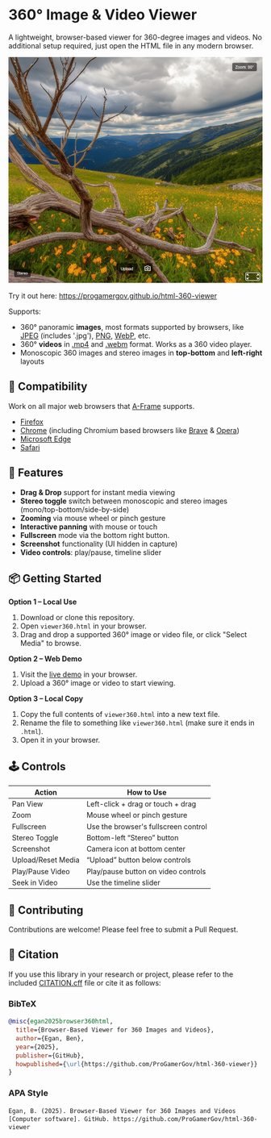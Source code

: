 # 360° Image & Video Viewer

A lightweight, browser-based viewer for 360-degree images and videos. No additional setup required, just open the HTML file in any modern browser.


<div align="left">
 <img src="examples/example_image.png" width="710px">
</div>

Try it out here: https://progamergov.github.io/html-360-viewer

Supports:

* 360° panoramic **images**, most formats supported by browsers, like [JPEG](https://en.wikipedia.org/wiki/JPEG) (includes '.jpg'), [PNG](https://en.wikipedia.org/wiki/PNG), [WebP](https://en.wikipedia.org/wiki/WebP), etc.
* 360° **videos** in [.mp4](https://en.wikipedia.org/wiki/MP4_file_format) and [.webm](https://en.wikipedia.org/wiki/WebM) format. Works as a 360 video player.
* Monoscopic 360 images and stereo images in **top-bottom** and **left-right** layouts


## 🧪 Compatibility

Work on all major web browsers that [A-Frame](https://aframe.io/docs/1.7.0/introduction/faq.html) supports.

* [Firefox](https://en.wikipedia.org/wiki/Firefox)
* [Chrome](https://en.wikipedia.org/wiki/Google_Chrome) (including Chromium based browsers like [Brave](https://en.wikipedia.org/wiki/Brave_(web_browser)) & [Opera](https://en.wikipedia.org/wiki/Opera_(web_browser)))
* [Microsoft Edge](https://en.wikipedia.org/wiki/Microsoft_Edge)
* [Safari](https://www.apple.com/ca/safari/)


## 🚀 Features

* **Drag & Drop** support for instant media viewing
* **Stereo toggle** switch between monoscopic and stereo images (mono/top-bottom/side-by-side)
* **Zooming** via mouse wheel or pinch gesture
* **Interactive panning** with mouse or touch
* **Fullscreen** mode via the bottom right button.
* **Screenshot** functionality (UI hidden in capture)
* **Video controls**: play/pause, timeline slider


## 📦 Getting Started

**Option 1 – Local Use**

1. Download or clone this repository.
2. Open `viewer360.html` in your browser.
3. Drag and drop a supported 360° image or video file, or click "Select Media" to browse.

**Option 2 – Web Demo**

1. Visit the [live demo](http://progamergov.github.io/html-360-viewer) in your browser.
2. Upload a 360° image or video to start viewing.

**Option 3 – Local Copy**

1. Copy the full contents of `viewer360.html` into a new text file.
2. Rename the file to something like `viewer360.html` (make sure it ends in `.html`).
3. Open it in your browser.


## 🕹️ Controls

| Action             | How to Use                           |
| ------------------ | ------------------------------------ |
| Pan View           | Left-click + drag or touch + drag    |
| Zoom               | Mouse wheel or pinch gesture         |
| Fullscreen         | Use the browser's fullscreen control |
| Stereo Toggle      | Bottom-left “Stereo” button          |
| Screenshot         | Camera icon at bottom center         |
| Upload/Reset Media | “Upload” button below controls       |
| Play/Pause Video   | Play/pause button on video controls  |
| Seek in Video      | Use the timeline slider              |


## 🤝 Contributing

Contributions are welcome! Please feel free to submit a Pull Request.


## 🔬 Citation

If you use this library in your research or project, please refer to the included [CITATION.cff](CITATION.cff) file or cite it as follows:

### BibTeX
```bibtex
@misc{egan2025browser360html,
  title={Browser-Based Viewer for 360 Images and Videos},
  author={Egan, Ben},
  year={2025},
  publisher={GitHub},
  howpublished={\url{https://github.com/ProGamerGov/html-360-viewer}}
}
```

### APA Style
```
Egan, B. (2025). Browser-Based Viewer for 360 Images and Videos [Computer software]. GitHub. https://github.com/ProGamerGov/html-360-viewer
```
